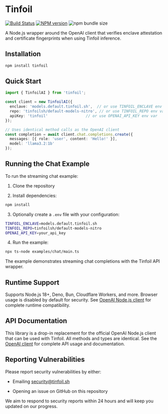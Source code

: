 # Tinfoil

[![Build Status](https://github.com/tinfoilsh/tinfoil-node/actions/workflows/test.yml/badge.svg)](https://github.com/tinfoilsh/tinfoil-node/actions)
[![NPM version](https://img.shields.io/npm/v/tinfoil.svg)](https://npmjs.org/package/tinfoil)
![npm bundle size](https://img.shields.io/bundlephobia/minzip/tinfoil)

A Node.js wrapper around the OpenAI client that verifies enclave attestation and certificate fingerprints when using Tinfoil inference.

## Installation

```bash
npm install tinfoil
```

## Quick Start

```typescript
import { TinfoilAI } from 'tinfoil';

const client = new TinfoilAI({
  enclave: 'models.default.tinfoil.sh',  // or use TINFOIL_ENCLAVE env var
  repo: 'tinfoilsh/default-models-nitro', // or use TINFOIL_REPO env var
  apiKey: 'tinfoil'                 // or use OPENAI_API_KEY env var
});

// Uses identical method calls as the OpenAI client
const completion = await client.chat.completions.create({
  messages: [{ role: 'user', content: 'Hello!' }],
  model: 'llama3.2:1b'
});
```

## Running the Chat Example

To run the streaming chat example:

1. Clone the repository

2. Install dependencies:

```bash
npm install
```

3. Optionally create a `.env` file with your configuration:

```bash
TINFOIL_ENCLAVE=models.default.tinfoil.sh
TINFOIL_REPO=tinfoilsh/default-models-nitro
OPENAI_API_KEY=your_api_key
```

4. Run the example:

```bash
npx ts-node examples/chat/main.ts
```

The example demonstrates streaming chat completions with the Tinfoil API wrapper.

## Runtime Support

Supports Node.js 18+, Deno, Bun, Cloudflare Workers, and more. Browser usage is disabled by default for security. See [OpenAI Node.js client](https://github.com/openai/openai-node) for complete runtime compatibility.

## API Documentation

This library is a drop-in replacement for the official OpenAI Node.js client that can be used with Tinfoil. All methods and types are identical. See the [OpenAI client](https://github.com/openai/openai-node) for complete API usage and documentation.


## Reporting Vulnerabilities

Please report security vulnerabilities by either:

- Emailing [security@tinfoil.sh](mailto:security@tinfoil.sh)

- Opening an issue on GitHub on this repository

We aim to respond to security reports within 24 hours and will keep you updated on our progress.